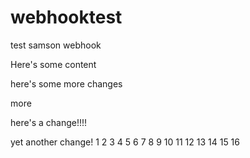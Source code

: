 # webhooktest
test samson webhook

Here's some content

here's some more changes

more

here's a change!!!!


yet another change!
1
2
3
4
5
6
7
8
9
10
11
12
13
14
15
16
